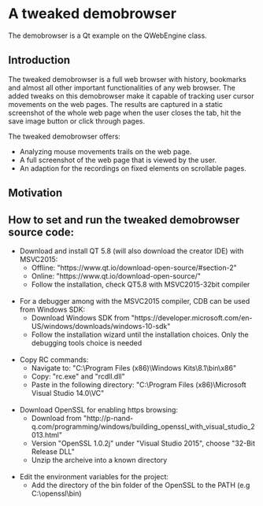 # A tweaked demobrowser
The demobrowser is a Qt example on the QWebEngine class.

## Introduction
The tweaked demobrowser is a full web browser with history, bookmarks and almost all other important functionalities of any web browser.
The added tweaks on this demobrowser make it capable of tracking user cursor movements on the web pages.
The results are captured in a static screenshot of the whole web page when the user closes the tab, hit the save image button or click through pages.

The tweaked demobrowser offers:
<ul>
<li> Analyzing mouse movements trails on the web page. </li>
<li> A full screenshot of the web page that is viewed by the user. </li>
<li> An adaption for the recordings on fixed elements on scrollable pages. </li>
</ul>


## Motivation

## How to set and run the tweaked demobrowser source code:
<ul>
<li> Download and install QT 5.8 (will also download the creator IDE) with MSVC2015:
<ul>
	<li> Offline: "https://www.qt.io/download-open-source/#section-2" </li>
	<li> Online: "https://www.qt.io/download-open-source/" </li>
	<li> Follow the installation, check QT5.8 with MSVC2015-32bit compiler </li>
</ul>
</li>
<br>
<li> For a debugger among with the MSVC2015 compiler, CDB can be used from Windows SDK:
<ul>
	<li> Download Windows SDK from "https://developer.microsoft.com/en-US/windows/downloads/windows-10-sdk" </li>
	<li> Follow the installation wizard until the installation choices. Only the debugging tools choice is needed </li>
</ul>
</li>
<br>
<li> Copy RC commands:
<ul>
	<li> Navigate to: 
		"C:\Program Files (x86)\Windows Kits\8.1\bin\x86" </li>
	<li> Copy:
		"rc.exe" and "rcdll.dll" </li>
	<li> Paste in the following directory:
		"C:\Program Files (x86)\Microsoft Visual Studio 14.0\VC" </li>
</ul>
</li>
<br>
<li> Download OpenSSL for enabling https browsing:
<ul>
	<li> Download from "http://p-nand-q.com/programming/windows/building_openssl_with_visual_studio_2013.html" </li>
	<li> Version "OpenSSL 1.0.2j" under "Visual Studio 2015", choose "32-Bit Release DLL" </li>
	<li> Unzip the archeive into a known directory </li>
</ul>
</li>
<br>
<li> Edit the environment variables for the project:
<ul>
	<li> Add the directory of the bin folder of the OpenSSL to the PATH (e.g C:\openssl\bin) </li> 
</ul>
</li>
